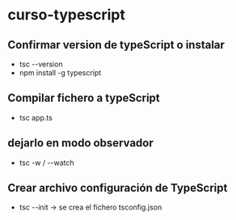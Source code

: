 # curso-typescript

## Confirmar version de typeScript o instalar 

- tsc --version
- npm install -g typescript

## Compilar fichero a typeScript 

- tsc app.ts

## dejarlo en modo observador 

- tsc -w / --watch

## Crear archivo configuración de TypeScript

- tsc --init -> se crea el fichero tsconfig.json
